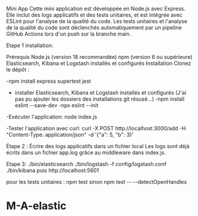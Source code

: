 Mini App
Cette mini application est développée en Node.js avec Express. Elle inclut des logs applicatifs et des tests unitaires, et est intégrée avec ESLint pour l'analyse de la qualité du code. Les tests unitaires et l'analyse de la qualité du code sont déclenchés automatiquement par un pipeline GitHub Actions lors d'un push sur la branche main.


Etape 1 installation:

Prérequis
Node.js (version 18 recommandée)
npm (version 6 ou supérieure)
Elasticsearch, Kibana et Logstash installés et configurés
Installation
Clonez le dépôt :

-npm install express supertest jest
- installer Elasticsearch, Kibana et Logstash installés et configurés (J'ai pas pu ajouter les dossiers des installations git résusé...)
-npm install eslint --save-dev
-npx eslint --init

-Exécuter l'application:
node index.js

-Tester l'application avec curl:
curl -X POST http://localhost:3000/add -H "Content-Type: application/json" -d '{"a": 5, "b": 3}'

Étape 2 : Écrire des logs applicatifs dans un fichier local
Les logs sont déjà écrits dans un fichier app.log grâce au middleware dans index.js.

Etape 3:
./bin/elasticsearch
./bin/logstash -f config/logstash.conf
./bin/kibana
puis http://localhost:5601

pour les tests unitaires :
npm test
sinon npm test -- --detectOpenHandles
# M-A-elastic
